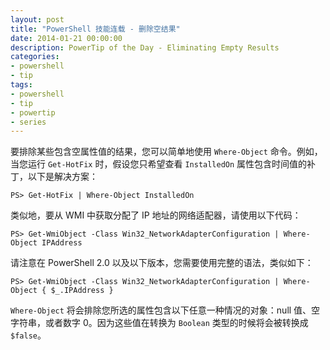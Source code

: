 ```yaml
---
layout: post
title: "PowerShell 技能连载 - 删除空结果"
date: 2014-01-21 00:00:00
description: PowerTip of the Day - Eliminating Empty Results
categories:
- powershell
- tip
tags:
- powershell
- tip
- powertip
- series
---
```

要排除某些包含空属性值的结果，您可以简单地使用 `Where-Object` 命令。例如，当您运行 `Get-HotFix` 时，假设您只希望查看 `InstalledOn` 属性包含时间值的补丁，以下是解决方案：

	PS> Get-HotFix | Where-Object InstalledOn

类似地，要从 WMI 中获取分配了 IP 地址的网络适配器，请使用以下代码：

	PS> Get-WmiObject -Class Win32_NetworkAdapterConfiguration | Where-Object IPAddress

请注意在 PowerShell 2.0 以及以下版本，您需要使用完整的语法，类似如下：

	PS> Get-WmiObject -Class Win32_NetworkAdapterConfiguration | Where-Object { $_.IPAddress }

`Where-Object` 将会排除您所选的属性包含以下任意一种情况的对象：null 值、空字符串，或者数字 0。因为这些值在转换为 `Boolean` 类型的时候将会被转换成 `$false`。

<!--本文国际来源：[Eliminating Empty Results](http://community.idera.com/powershell/powertips/b/tips/posts/eliminating-empty-results)-->
